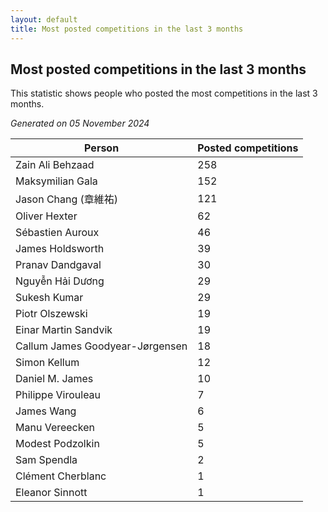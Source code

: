 ```yaml
---
layout: default
title: Most posted competitions in the last 3 months
---
```

## Most posted competitions in the last 3 months
This statistic shows people who posted the most competitions in the last 3 months.

*Generated on 05 November 2024*

| Person | Posted competitions |
| --- | --- |
| Zain Ali Behzaad | 258 |
| Maksymilian Gala | 152 |
| Jason Chang (章維祐) | 121 |
| Oliver Hexter | 62 |
| Sébastien Auroux | 46 |
| James Holdsworth | 39 |
| Pranav Dandgaval | 30 |
| Nguyễn Hải Dương | 29 |
| Sukesh Kumar | 29 |
| Piotr Olszewski | 19 |
| Einar Martin Sandvik | 19 |
| Callum James Goodyear-Jørgensen | 18 |
| Simon Kellum | 12 |
| Daniel M. James | 10 |
| Philippe Virouleau | 7 |
| James Wang | 6 |
| Manu Vereecken | 5 |
| Modest Podzolkin | 5 |
| Sam Spendla | 2 |
| Clément Cherblanc | 1 |
| Eleanor Sinnott | 1 |
